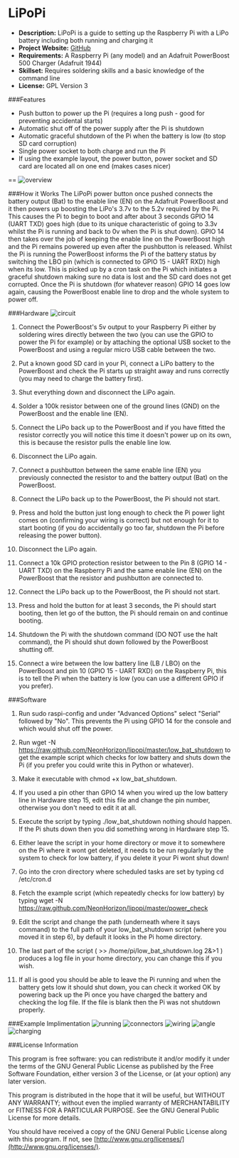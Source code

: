 LiPoPi
=======

- **Description:** LiPoPi is a guide to setting up the Raspberry Pi with a LiPo battery including both running and charging it
- **Project Website:** [GitHub](https://github.com/NeonHorizon/lipopi)
- **Requirements:** A Raspberry Pi (any model) and an Adafruit PowerBoost 500 Charger (Adafruit 1944)
- **Skillset:** Requires soldering skills and a basic knowledge of the command line
- **License:** GPL Version 3

###Features
- Push button to power up the Pi (requires a long push - good for preventing accidental starts)
- Automatic shut off of the power supply after the Pi is shutdown
- Automatic graceful shutdown of the Pi when the battery is low (to stop SD card corruption)
- Single power socket to both charge and run the Pi
- If using the example layout, the power button, power socket and SD card are located all on one end (makes cases nicer)

==
![overview](https://raw.github.com/NeonHorizon/lipopi/master/pictures/overview.jpg)

###How it Works
The LiPoPi power button once pushed connects the battery output (Bat) to the enable line (EN) on the Adafruit PowerBoost and it then powers up boosting the LiPo's 3.7v to the 5.2v required by the Pi. This causes the Pi to begin to boot and after about 3 seconds GPIO 14 (UART TXD) goes high (due to its unique characteristic of going to 3.3v whilst the Pi is running and back to 0v when the Pi is shut down). GPIO 14 then takes over the job of keeping the enable line on the PowerBoost high and the Pi remains powered up even after the pushbutton is released. Whilst the Pi is running the PowerBoost informs the Pi of the battery status by switching the LBO pin (which is connected to GPIO 15 - UART RXD) high when its low. This is picked up by a cron task on the Pi which initiates a graceful shutdown making sure no data is lost and the SD card does not get corrupted. Once the Pi is shutdown (for whatever reason) GPIO 14 goes low again, causing the PowerBoost enable line to drop and the whole system to power off.

###Hardware
![circuit](https://raw.github.com/NeonHorizon/lipopi/master/pictures/circuit.png)

1. Connect the PowerBoost's 5v output to your Raspberry Pi either by soldering wires directly between the two (you can use the GPIO to power the Pi for example) or by attaching the optional USB socket to the PowerBoost and using a regular micro USB cable between the two.

2. Put a known good SD card in your Pi, connect a LiPo battery to the PowerBoost and check the Pi starts up straight away and runs correctly (you may need to charge the battery first).

3. Shut everything down and disconnect the LiPo again.

4. Solder a 100k resistor between one of the ground lines (GND) on the PowerBoost and the enable line (EN).

5. Connect the LiPo back up to the PowerBoost and if you have fitted the resistor correctly you will notice this time it doesn't power up on its own, this is because the resistor pulls the enable line low.

6. Disconnect the LiPo again.

7. Connect a pushbutton between the same enable line (EN) you previously connected the resistor to and the battery output (Bat) on the PowerBoost.

8. Connect the LiPo back up to the PowerBoost, the Pi should not start.

9. Press and hold the button just long enough to check the Pi power light comes on (confirming your wiring is correct) but not enough for it to start booting (if you do accidentally go too far, shutdown the Pi before releasing the power button).

10. Disconnect the LiPo again.

11. Connect a 10k GPIO protection resistor between to the Pin 8 (GPIO 14 - UART TXD) on the Raspberry Pi and the same enable line (EN) on the PowerBoost that the resistor and pushbutton are connected to.

12. Connect the LiPo back up to the PowerBoost, the Pi should not start.

13. Press and hold the button for at least 3 seconds, the Pi should start booting, then let go of the button, the Pi should remain on and continue booting.

14. Shutdown the Pi with the shutdown command (DO NOT use the halt command), the Pi should shut down followed by the PowerBoost shutting off.

15. Connect a wire between the low battery line (LB / LBO) on the PowerBoost and pin 10 (GPIO 15 - UART RXD) on the Raspberry Pi, this is to tell the Pi when the battery is low (you can use a different GPIO if you prefer).

###Software
1. Run sudo raspi-config and under "Advanced Options" select "Serial" followed by "No". This prevents the Pi using GPIO 14 for the console and which would shut off the power.

2. Run wget -N https://raw.github.com/NeonHorizon/lipopi/master/low_bat_shutdown to get the example script which checks for low battery and shuts down the Pi (if you prefer you could write this in Python or whatever).

3. Make it executable with chmod +x low_bat_shutdown.

4. If you used a pin other than GPIO 14 when you wired up the low battery line in Hardware step 15, edit this file and change the pin number, otherwise you don't need to edit it at all.

5. Execute the script by typing ./low_bat_shutdown nothing should happen. If the Pi shuts down then you did something wrong in Hardware step 15.

6. Either leave the script in your home directory or move it to somewhere on the Pi where it wont get deleted, it needs to be run regularly by the system to check for low battery, if you delete it your Pi wont shut down!

7. Go into the cron directory where scheduled tasks are set by typing cd /etc/cron.d

8. Fetch the example script (which repeatedly checks for low battery) by typing wget -N https://raw.github.com/NeonHorizon/lipopi/master/power_check

9. Edit the script and change the path (underneath where it says command) to the full path of your low_bat_shutdown script (where you moved it in step 6), by default it looks in the Pi home directory.

10. The last part of the script ( >> /home/pi/low_bat_shutdown.log 2&>1 ) produces a log file in your home directory, you can change this if you wish.

11. If all is good you should be able to leave the Pi running and when the battery gets low it should shut down, you can check it worked OK by powering back up the Pi once you have charged the battery and checking the log file. If the file is blank then the Pi was not shutdown properly.

###Example Implimentation
![running](https://raw.github.com/NeonHorizon/lipopi/master/pictures/running.jpg)
![connectors](https://raw.github.com/NeonHorizon/lipopi/master/pictures/connectors.jpg)
![wiring](https://raw.github.com/NeonHorizon/lipopi/master/pictures/wiring.jpg)
![angle](https://raw.github.com/NeonHorizon/lipopi/master/pictures/angle.jpg)
![charging](https://raw.github.com/NeonHorizon/lipopi/master/pictures/charging.jpg)


###License Information

This program is free software: you can redistribute it and/or modify it under the terms of the GNU General Public License as published by the Free Software Foundation, either version 3 of the License, or (at your option) any later version.

This program is distributed in the hope that it will be useful, but WITHOUT ANY WARRANTY; without even the implied warranty of MERCHANTABILITY or FITNESS FOR A PARTICULAR PURPOSE.  See the GNU General Public License for more details.

You should have received a copy of the GNU General Public License along with this program.  If not, see [http://www.gnu.org/licenses/](http://www.gnu.org/licenses/).
